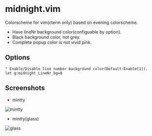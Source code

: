 midnight.vim
============

Colorscheme for vim(cterm only) based on evening colorscheme.

- Have lineNr background color(configuable by option).
- Black background color, not grey.
- Complete popup color is not vivid pink.

Options
-------

```VimL
" Enable/Disable line number background color(Default:Enable[1]).
let g:midnight_LineNr_bg=0
```

Screenshots
-----------


- mintty

![mintty](https://raw.github.com/wiki/0xBADDCAFE/midnight.vim/images/mintty.png)

- mintty(glass)

![glass](https://raw.github.com/wiki/0xBADDCAFE/midnight.vim/images/mintty_glass.png)
